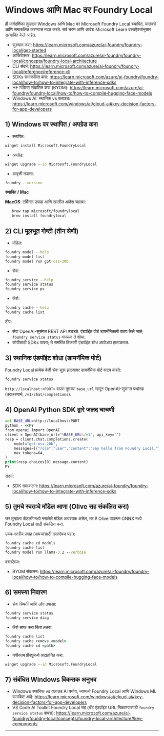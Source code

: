<!--
CO_OP_TRANSLATOR_METADATA:
{
  "original_hash": "02b037f55de779607eb12edcc7a7fcf2",
  "translation_date": "2025-09-26T18:28:39+00:00",
  "source_file": "Module07/foundrylocal.md",
  "language_code": "mr"
}
-->
# Windows आणि Mac वर Foundry Local

ही मार्गदर्शिका तुम्हाला Windows आणि Mac वर Microsoft Foundry Local स्थापित, चालवणे आणि समाकलित करण्यास मदत करते. सर्व चरण आणि आदेश Microsoft Learn दस्तऐवजांनुसार सत्यापित केले आहेत.

- सुरुवात करा: https://learn.microsoft.com/azure/ai-foundry/foundry-local/get-started
- आर्किटेक्चर: https://learn.microsoft.com/azure/ai-foundry/foundry-local/concepts/foundry-local-architecture
- CLI संदर्भ: https://learn.microsoft.com/azure/ai-foundry/foundry-local/reference/reference-cli
- SDKs समाकलित करा: https://learn.microsoft.com/azure/ai-foundry/foundry-local/how-to/how-to-integrate-with-inference-sdks
- HF मॉडेल्स संकलित करा (BYOM): https://learn.microsoft.com/azure/ai-foundry/foundry-local/how-to/how-to-compile-hugging-face-models
- Windows AI: स्थानिक vs क्लाउड: https://learn.microsoft.com/windows/ai/cloud-ai#key-decision-factors-for-app-developers

## 1) Windows वर स्थापित / अपग्रेड करा

- स्थापित:
```cmd
winget install Microsoft.FoundryLocal
```
- अपग्रेड:
```cmd
winget upgrade --id Microsoft.FoundryLocal
```
- आवृत्ती तपासा:
```cmd
foundry --version
```
     
**स्थापित / Mac**

**MacOS**: 
टर्मिनल उघडा आणि खालील आदेश चालवा:
```bash
   brew tap microsoft/foundrylocal
   brew install foundrylocal
```

## 2) CLI मूलभूत गोष्टी (तीन श्रेणी)

- मॉडेल:
```cmd
foundry model --help
foundry model list
foundry model run gpt-oss-20b
```
- सेवा:
```cmd
foundry service --help
foundry service status
foundry service ps
```
- कॅशे:
```cmd
foundry cache --help
foundry cache list
```

टीप:
- सेवा OpenAI-सुसंगत REST API उघडते. एंडपॉइंट पोर्ट डायनॅमिकली वाटप केले जाते; `foundry service status` वापरून ते शोधा.
- सोयीसाठी SDKs वापरा; ते समर्थित ठिकाणी एंडपॉइंट शोध आपोआप हाताळतात.

## 3) स्थानिक एंडपॉइंट शोधा (डायनॅमिक पोर्ट)

Foundry Local प्रत्येक वेळी सेवा सुरू झाल्यावर डायनॅमिक पोर्ट वाटप करते:
```cmd
foundry service status
```
`http://localhost:<PORT>` वापरा तुमच्या `base_url` म्हणून OpenAI-सुसंगत पथांसह (उदाहरणार्थ, `/v1/chat/completions`).

## 4) OpenAI Python SDK द्वारे जलद चाचणी

```cmd
set BASE_URL=http://localhost:PORT
python - <<PY
from openai import OpenAI
client = OpenAI(base_url="%BASE_URL%/v1", api_key="")
resp = client.chat.completions.create(
    model="gpt-oss-20b",
    messages=[{"role":"user","content":"Say hello from Foundry Local."}],
    max_tokens=64,
)
print(resp.choices[0].message.content)
PY
```
संदर्भ:
- SDK समाकलन: https://learn.microsoft.com/azure/ai-foundry/foundry-local/how-to/how-to-integrate-with-inference-sdks

## 5) तुमचे स्वतःचे मॉडेल आणा (Olive सह संकलित करा)

जर तुम्हाला कॅटलॉगमध्ये नसलेले मॉडेल आवश्यक असेल, तर ते Olive वापरून ONNX मध्ये Foundry Local साठी संकलित करा.

उच्च-स्तरीय प्रवाह (पायऱ्यांसाठी दस्तऐवज पहा):
```cmd
foundry cache cd models
foundry cache list
foundry model run llama-3.2 --verbose
```
दस्तऐवज:
- BYOM संकलन: https://learn.microsoft.com/azure/ai-foundry/foundry-local/how-to/how-to-compile-hugging-face-models

## 6) समस्या निवारण

- सेवा स्थिती आणि लॉग तपासा:
```cmd
foundry service status
foundry service diag
```
- कॅशे साफ करा किंवा हलवा:
```cmd
foundry cache list
foundry cache remove <model>
foundry cache cd <path>
```
- नवीनतम प्रीव्ह्यूमध्ये अद्यतनित करा:
```cmd
winget upgrade --id Microsoft.FoundryLocal
```

## 7) संबंधित Windows विकसक अनुभव

- Windows स्थानिक vs क्लाउड AI पर्याय, ज्यामध्ये Foundry Local आणि Windows ML समाविष्ट आहे:
  https://learn.microsoft.com/windows/ai/cloud-ai#key-decision-factors-for-app-developers
- VS Code AI Toolkit Foundry Local सह (चॅट एंडपॉइंट URL मिळवण्यासाठी `foundry service status` वापरा):
  https://learn.microsoft.com/azure/ai-foundry/foundry-local/concepts/foundry-local-architecture#key-components

---

